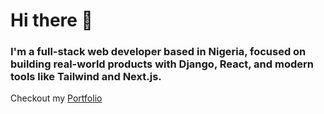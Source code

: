 # Hi there 👋

### I'm a full-stack web developer based in Nigeria, focused on building real-world products with Django, React, and modern tools like Tailwind and Next.js.

Checkout my [Portfolio](https://manueljo.github.io/myportfolio/) 

<!---
manueljo/manueljo is a ✨ special ✨ repository because its `README.md` (this file) appears on your GitHub profile.
You can click the Preview link to take a look at your changes.
--->
